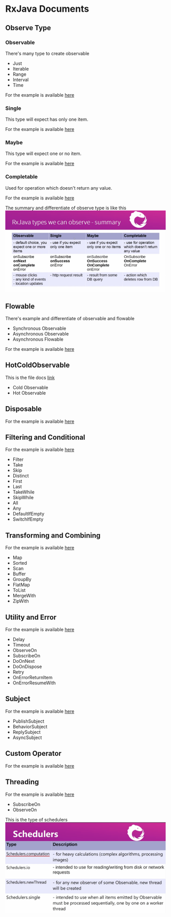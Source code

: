 # RxJava Documents

## Observe Type

### Observable
There's many type to create observable 
- Just
- Iterable
- Range
- Interval
- Time

For the example is available [here](ObservableDocs.java)

### Single
This type will expect has only one item.

For the example is available [here](SingleDocs.java)

### Maybe
This type will expect one or no item.

For the example is available [here](MaybeDocs.java)

### Completable
Used for operation which doesn't return any value.

For the example is available [here](CompletableDocs.java)

The summary and differentiate of observe type is like this
![ObserveSummary](ObserveSummary.png)

## Flowable

There's example and differentiate of observable and flowable

- Synchronous Observable
- Asynchronous Observable
- Asynchronous Flowable

For the example is available [here](FlowableDocs.java)

## HotColdObservable
This is the file docs [link](HotColdObservableDocs.java)
- Cold Observable
- Hot Observable

## Disposable
For the example is available [here](DisposableDocs.java)

## Filtering and Conditional
For the example is available [here](OperatorDocs.java)

- Filter
- Take
- Skip
- Distinct
- First
- Last
- TakeWhile
- SkipWhile
- All
- Any
- DefaultIfEmpty
- SwitchIfEmpty

## Transforming and Combining
For the example is available [here](TransformCombineDocs.java)

- Map
- Sorted
- Scan
- Buffer
- GroupBy
- FlatMap 
- ToList
- MergeWith
- ZipWith

## Utility and Error
For the example is available [here](UtilityDocs.java)

- Delay
- Timeout
- ObserveOn
- SubscribeOn
- DoOnNext
- DoOnDispose
- Retry
- OnErrorReturnItem
- OnErrorResumeWith

## Subject
For the example is available [here](SubjectDocs.java)

- PublishSubject
- BehaviorSubject
- ReplySubject
- AsyncSubject

## Custom Operator
For the example is available [here](CustomOperatorDocs.java)

## Threading
For the example is available [here](ThreadingDocs.java)

- SubscribeOn
- ObserveOn

This is the type of schedulers
![SchedulerThread](SchedulersThread.png)